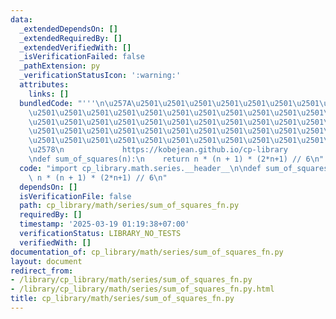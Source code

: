 ```yaml
---
data:
  _extendedDependsOn: []
  _extendedRequiredBy: []
  _extendedVerifiedWith: []
  _isVerificationFailed: false
  _pathExtension: py
  _verificationStatusIcon: ':warning:'
  attributes:
    links: []
  bundledCode: "'''\n\u257A\u2501\u2501\u2501\u2501\u2501\u2501\u2501\u2501\u2501\u2501\
    \u2501\u2501\u2501\u2501\u2501\u2501\u2501\u2501\u2501\u2501\u2501\u2501\u2501\
    \u2501\u2501\u2501\u2501\u2501\u2501\u2501\u2501\u2501\u2501\u2501\u2501\u2501\
    \u2501\u2501\u2501\u2501\u2501\u2501\u2501\u2501\u2501\u2501\u2501\u2501\u2501\
    \u2501\u2501\u2501\u2501\u2501\u2501\u2501\u2501\u2501\u2501\u2501\u2501\u2501\
    \u2578\n             https://kobejean.github.io/cp-library               \n'''\n\
    \ndef sum_of_squares(n):\n    return n * (n + 1) * (2*n+1) // 6\n"
  code: "import cp_library.math.series.__header__\n\ndef sum_of_squares(n):\n    return\
    \ n * (n + 1) * (2*n+1) // 6\n"
  dependsOn: []
  isVerificationFile: false
  path: cp_library/math/series/sum_of_squares_fn.py
  requiredBy: []
  timestamp: '2025-03-19 01:19:38+07:00'
  verificationStatus: LIBRARY_NO_TESTS
  verifiedWith: []
documentation_of: cp_library/math/series/sum_of_squares_fn.py
layout: document
redirect_from:
- /library/cp_library/math/series/sum_of_squares_fn.py
- /library/cp_library/math/series/sum_of_squares_fn.py.html
title: cp_library/math/series/sum_of_squares_fn.py
---
```

